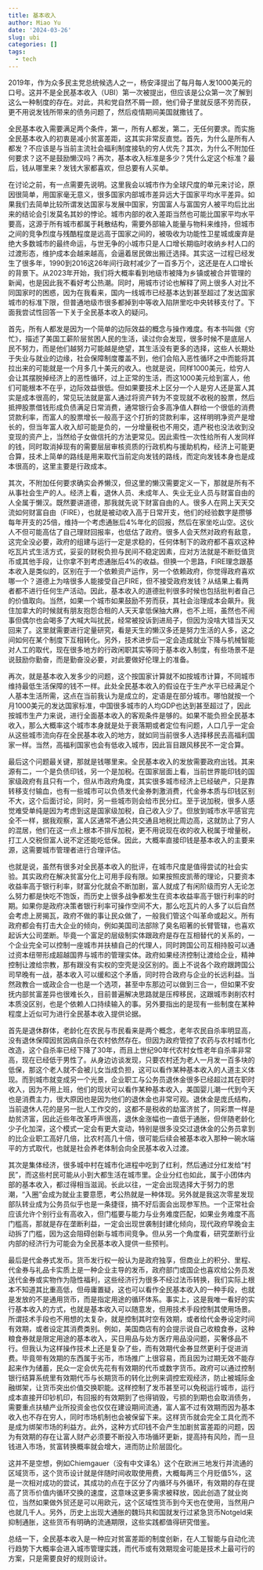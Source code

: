 ```yaml
---
title: 基本收入
author: Miao Yu
date: '2024-03-26'
slug: ubi
categories: []
tags:
  - tech
---
```


2019年，作为众多民主党总统候选人之一，杨安泽提出了每月每人发1000美元的口号。这并不是全民基本收入（UBI）第一次被提出，但应该是公众第一次了解到这么一种制度的存在。对此，共和党自然不屑一顾，他们骨子里就反感不劳而获，更不用说发钱所带来的债务问题了，然后疫情期间美国就撒钱了。

全民基本收入需要满足两个条件，第一，所有人都发，第二，无任何要求。而实施全民基本收入的初衷是减小贫富差距，这其实非常反直觉。首先，为什么是所有人都发？不应该是与当前主流社会福利制度接轨的穷人优先？其次，为什么不附加任何要求？这不是鼓励懒汉吗？再次，基本收入标准是多少？凭什么定这个标准？最后，钱从哪里来？发钱大家都喜欢，但总要有人买单。

在讨论之前，有一点需要先说明。这里我会以城市作为全球尺度的单元来讨论，原因很简单，用国家毫无意义，很多国家内部城市差异远大于国家平均水平差异。如果我们去简单比较所谓发达国家与发展中国家，穷国富人与富国穷人被平均后比出来的结论会引发莫名其妙的悖论。城市内部的收入差距当然也可能比国家平均水平要高，这源于所有城市都属于耗散结构，需要外部输入能量与物料来维持，但城市之间的竞争烈度与残酷程度是远高于国家之间的，被吸收为功能性卫星城或废弃是绝大多数城市的最终命运，与世无争的小城市只是人口增长期临时收纳乡村人口的过渡形态，维护成本会越来越高，会逼着居民做出搬迁选择。其实这一过程已经发生了很多年，1990到2016这26年间行政村减少了一百多万个，这还是在人口增长的背景下。从2023年开始，我们将大概率看到地级市被降为乡镇或被合并管理的新闻，也是因此我不看好考公热潮。同时，用城市讨论也解释了网上很多人对比不同国家时的困惑，因为在我看来，国内一线城市已经基本达到甚至超过了发达国家城市的标准下限，但普通地级市很多都掉到中等收入陷阱里吃中央转移支付了。下面我尝试性回答一下关于全民基本收入的疑问。

首先，所有人都发是因为一个简单的边际效益的概念与操作难度。有本书叫做《穷忙》，描述了美国工薪阶层贫困人民的生活，读过你会发现，很多时候不是底层人民不努力，而是他们越努力可能越是绝望，其生活没有更多的选择，这些人长期处于失业与就业的边缘，社会保障制度覆盖不到，他们会陷入恶性循环之中而能将其拉出来的可能就是一个月多几十美元的收入。也就是说，同样1000美元，给穷人会让其摆脱掉经济上的恶性循环，过上正常的生活，而这1000美元给到富人，他们可能根本不在乎，边际效益很低。但如果要技术上区分一个人是穷人还是富人其实是成本很高的，常见玩法就是富人通过将资产转为不变现就不收税的股票，然后抵押股票借钱形成负债满足日常消费，通常银行会多高净值人群给一个很低的消费贷款利率，而富人的股票增长一般高于这个打折的贷款利率，这样明明净资产是增长的，但当年富人收入却可能是负的，一分增量税也不用交，遗产税也没法收到没变现的资产上，当然给子女做信托的方法更常见。因此索性一次性给所有人发同样的钱，同时取消掉现有的需要层层审核资质的行政机构与援助机构，经济上可能更合算，技术上简单的路线是用来取代当前定向发钱的路线，而定向发钱本身也是成本很高的，这里主要是行政成本。

其次，不附加任何要求确实会养懒汉，但这里的懒汉需要定义一下，那就是所有不从事社会生产的人。经济上看，退休人员、未成年人、失业无业人员与财富自由的人全属于懒汉。既然要讲道德，那我就先说下财富自由的人。很多人在网上天天交流如何财富自由（FIRE），也就是被动收入高于日常开支，他们的经验数字是攒够每年开支的25倍，维持一个考虑通胀后4%年化的回报，然后在家坐吃山空。这伙人不但可能高估了自己理财回报率，也低估了政府。很多人会天然对政府有敌意，这完全没必要，政府的组建与运行一定是求稳的，任何体制下的政府都不喜欢这种吃瓦片式生活方式，妥妥的财税负担与民间不稳定因素，应对方法就是不断贬值货币或其他手段，让你拿不到考虑通胀后4%的收益。但换一个思路，FIRE理念跟基本收入是类似的，区别在于一个依赖资产运作，另一个依赖政府，你觉得政府喜欢哪一个？道德上为啥很多人能接受自己FIRE，但不接受政府发钱？从结果上看两者都不进行任何生产活动。因此，基本收入的道德批判很多时候也包括批判者自己的价值取向。当然，如果一个城市如果鼓励不劳而获，其社会治理成本会飙升。我住加拿大的时候就有朋友抱怨合租的人天天拿低保抽大麻，也不上班，虽然也不闹事但偶尔也会喝多了大喊大叫扰民，经常被投诉到进局子，但因为没啥大错当天又回来了。这里就需要进行定量研究，看是天生的懒汉多还是努力生活的人多，这之间如何在某个制度下互相转化。另外，技术进步后一定会造成就业下降与机械智能对人工的取代，现在很多地方的行政闲职其实等同于基本收入制度，有些场景不是说鼓励你勤奋，而是勤奋没必要，对此要做好伦理上的准备。

再次，就是基本收入发多少的问题，这个按国家计算就不如按城市计算，不同城市维持最低生活保障的钱不一样。此处全民基本收入的假设在于生产水平已经满足个人基本生活所需，这点在当前我认为是成立的，定语是在部分城市。哪怕就按一个月1000美元的发达国家标准，中国很多城市的人均GDP也达到甚至超过了，因此按城市生产力来说，进行全面基本收入的客观条件是够的。如果不能负担全民基本收入，那么大概率这个城市本身就是处于衰落期或者定位有问题，人口几乎一定会从这些城市流向存在全民基本收入的地方，就如同当前很多人选择移民去高福利国家一样。当然，高福利国家也会有低收入城市，因此盲目跟风移民不一定合算。

最后这个问题最关键，那就是钱哪里来。全民基本收入的发放需要政府出钱。其来源有二，一个是负债印钱，另一个是加税。在国家层面上看，当前世界能印钱的国家级政府有且只有一个，但从市政府角度，其实很多城市经济上已经破产，只是靠转移支付输血，也有一些城市可以负债发代金券刺激消费，代金券本质与印钱区别不大，这个后面讨论，同时，另一些城市则会给市民分红。至于说加税，很多人感觉难受单纯是因为考虑到这是国家级加税，自己收入少了。但放到城市水平感官完全不一样，据我观察，富人区通常不通公共交通且地税比周边高，这就防止了穷人的混居，他们在这一点上根本不排斥加税，更不用说现在收的收入税属于增量税，打工人交税但富人说不定还能吃低保。因此，大概率直接印钱是基本收入的主要来源，这需要城市管理者进行合理评估。

也就是说，虽然有很多对全民基本收入的批评，在城市尺度是值得尝试的社会实验。其实政府在解决贫富分化上可用手段有限。如果按照皮凯蒂的理论，只要资本收益率高于银行利率，财富分化就会不断加剧，富人就成了有闲阶级而穷人无论怎么努力都是快吃不饱饭，而历史上很多战争都发生在资本收益率高于银行利率的时期。如果你是政府决策者银行利率可操作空间不大，那么吃瓦片的人多了以后自然会考虑上房揭瓦，政府不做的事让民众做了，一般我们管这个叫革命或起义。所有政府都会有打击大企业的倾向，例如美国司法部除了臭名昭著的长臂管辖，也喜欢起诉大公司垄断。毕竟一个富足的层级制实体跟政府是存在互相替代的关系的，一个企业完全可以控制一座城市并扶植自己的代理人，同时跨国公司互相持股可以通过资本纽带形成超越国界与城市的管理实体。政府如果经济控制让渡给企业，精神控制让渡给宗教，那有跟没有实权的空壳是没区别的。面上不说各个政府跟跨国公司早晚有一战，基本收入可以缓和这个矛盾，同时符合政府与企业的长远利益。当然政教合一或政企合一也是一个选项，甚至中东那边可以做到三合一，但如果不安抚内部贫富差异也很难长久，目前普遍解决思路就是压榨移民，这跟城市剥削农村本质没区别，也是个依赖人口持续输入的事。另外要指出的是现有一些制度在某种程度上近似可为进行全民基本收入提供论据。

首先是退休群体，老龄化在农民与市民看来是两个概念，老年农民自杀率明显高，没有退休保障因贫因病自杀在农村依然存在。但因为政府管控了农药与农村城市化改造，这个自杀率已经下降了30年，而且上世纪90年代农村女性老年自杀率非常高，现在已经低于男性了。从身边访谈发现，只要农村还为老人一月发一百多块的低保，那这个老人就不会被儿女当成负担，这可以看作某种基本收入的人道主义体现。而到城市就变成另一个光景，企业职工与公务员退休金很多已经超过其在职时收入，因为不用上班，他们的现状可以看作某种基本收入，美国婴儿潮一代到今天也是消费主力，很大原因也是因为他们的退休金也非常可观。退休金是庞氏结构，当前退休人花的是另一批人工作交的，这都不是税收的劫富济贫了，同彩票一样是劫贫济富，因此近些年改革呼声很高，退休金涨幅也一直低于通胀，但伴随老龄化少子化加深，这个模式一定会有更大变动，特别是很多没交过退休金的公务员拿到的比企业职工高好几倍，比农村高几十倍，很可能后续会被基本收入那种一碗水端平的方式取代，也就是社会养老体制会向全民基本收入过渡。

其次是集体经济，很多城中村在城市化进程中吃到了红利，然后通过分红发给“村民”，而这些村民可能从小到大都生活在城市里。企业分红也如此，属于小团体内部的基本收入，都过得相当滋润。长此以往，一定会出现选择大于努力的思潮，“入圈”会成为就业主要意愿，考公热就是一种体现。另外就是我这次零星发现部队转业成为公务员似乎也是一条捷径，搞不好后面会出现参军热。一个正常社会应该允许个别行业有高收入，但门槛要与能力与业务难度匹配，如果业务难度不高门槛高，那就是存在垄断利益，一定会出现世袭制封建化倾向，现代政府早晚会主动拆了门槛，因为这会阻碍创新与城市间竞争。但从另一个角度看，研究垄断行业内部的经济行为可能会为全民基本收入提供一些预判。

最后是代金券式发币。货币发行权一般认为是政府独享，但商业上的积分、里程、代金券与礼品卡实质上是一种企业主导的发币，政府部门或国企也喜欢给公务员发送代金券或实物作为隐性福利，这些经济行为很多不经过法币转换，我们实际上根本不知道其比重高低，但毋庸置疑，这也可以看作全民基本收入的一种手段，也就是发放的不是通用货币，而是指定用途的循环体系。事实上，这是我唯一看好的实行基本收入的方式，也就是基本收入可以随意发，但用技术手段控制其使用场景。所谓技术手段也不用想的太复杂，就是控制其时空有效期，或者给代金券设定时间有效期，或者设定其消费类别。例如，美国商店有的会提示说自己收粮食券，这种粮食券就是限定用途的基本收入，买日用品与处方医疗用品没问题，买奢侈品不行。但我认为这样操作技术上还是复杂了些，而有效期代金券显然更利于促进消费。毕竟带有效期的东西属于劣币，市场推广上很容易，而且因为过期无效不能存起来作为储蓄，民众一定会优先花有有效期的代币或数字货币。政府可以通过控制银行结算系统里有效期代币与长期货币的转化比例来调控宏观经济，防止被城际金融绑架，让货币突出价值交换职能。这样控制了发币甚至可以免税运行城市，运行成本直接开印钞机印，有回报的有效期到了也得销毁，亏损的到期也会取消债务，需要重点扶植产业所投资金也仅仅在建设期间流通，富人富不过有效期而因为基本收入也不存在穷人，同时市场机制也会被保留下来。这样货币就会完全工具化而不是成为绑架市场的利益方。此外，这种方式印钱不会产生加剧贫富差距的问题，因为有效期的存在让富人财产必须要不断投入市场循环更新，提高持有风险，而一旦钱进入市场，贫富转换概率就会增大，进而防止阶层固化。

这并不是空想，例如Chiemgauer（没有中文译名）这个在欧洲三地发行并流通的区域货币，这个货币设计就是伴随时间收取使用费，大概每两三个月贬值5%，这是一次相对成功的尝试，其成功的点在于区分了内循环与外循环，有效期的存在提高了货币价值内循环交换的速度，这意味这更多需求被释放，因此创造了就业岗位，当然如果做外贸还是可以用欧元，这个区域性货币到今天也在使用，当然用户也就几千人。另外，历史上出现大通胀的魏玛共和国就发行过紧急货币Notgeld来抑制通胀，这些货币有明确的流通期限，这些实践都值得研究借鉴。

总结一下，全民基本收入是一种应对贫富差距的制度创新，在人工智能与自动化流行趋势下大概率会进入城市管理实践，而代币或有效期现金可能是技术上最可行的方案，只是需要良好的规则设计。
